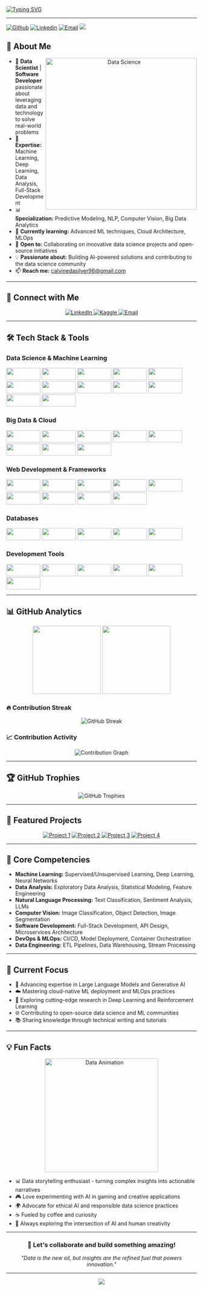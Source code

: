 [![Typing SVG](https://readme-typing-svg.demolab.com?font=Fira+Code&weight=600&size=24&duration=3000&pause=840&color=00D9FF&background=0D1117FF&vCenter=true&width=1000&height=83&lines=Hello%2C+I'm+[Calvine+Dasilver+Dev];Data+Scientist+%26+Software+Developer;Transforming+Data+into+Actionable+Insights;Building+Scalable+Solutions+with+Code)](https://git.io/typing-svg)

----------------------------------------------------------------------------------------------------------------------------

[![Github](https://img.shields.io/badge/-Github-000?style=flat&logo=Github&logoColor=white)](https://github.com/Cdasilver29)
[![Linkedin](https://img.shields.io/badge/-LinkedIn-blue?style=flat&logo=Linkedin&logoColor=white)](https://www.linkedin.com/in/calvine-dasilver-047849188/)
[![Email](https://img.shields.io/badge/-Email-D14836?style=flat&logo=Gmail&logoColor=white)](calvinedasilver96@gmail.com)
[![](https://visitcount.itsvg.in/api?id=Cdasilver29&label=Profile%20Views&color=6&icon=0&pretty=false)](https://visitcount.itsvg.in)

## 💫 About Me

<div align="center">
  <img align="right" alt="Data Science" width="400" src="https://media.giphy.com/media/L1R1tvI9svkIWwpVYr/giphy.gif">
</div>

- 🔬 **Data Scientist** | **Software Developer** passionate about leveraging data and technology to solve real-world problems
- 💼 **Expertise:** Machine Learning, Deep Learning, Data Analysis, Full-Stack Development
- 📊 **Specialization:** Predictive Modeling, NLP, Computer Vision, Big Data Analytics
- 🌱 **Currently learning:** Advanced ML techniques, Cloud Architecture, MLOps
- 🤝 **Open to:** Collaborating on innovative data science projects and open-source initiatives
- 💡 **Passionate about:** Building AI-powered solutions and contributing to the data science community
- 📫 **Reach me:** calvinedasilver96@gmail.com

---

## 🔗 Connect with Me

<div align="center">
  <a href="https://www.linkedin.com/in/calvine-dasilver-047849188/" target="_blank">
    <img src="https://img.shields.io/badge/LinkedIn-0077B5?style=for-the-badge&logo=linkedin&logoColor=white" alt="LinkedIn" />
  </a>
  <a href="https://https://www.kaggle.com/calvine29" target="_blank">
    <img src="https://img.shields.io/badge/Kaggle-20BEFF?style=for-the-badge&logo=kaggle&logoColor=white" alt="Kaggle" />
  </a>
  <a href="calvinedasilver96@gmail.com" target="_blank">
    <img src="https://img.shields.io/badge/Email-D14836?style=for-the-badge&logo=gmail&logoColor=white" alt="Email" />
  </a>
</div>

---

## 🛠️ Tech Stack & Tools

### Data Science & Machine Learning
<p align="left">
    <img src="https://img.shields.io/badge/-Python-black?style=flat-square&logo=python&logoColor=white" width="90" height="32"/>
    <img src="https://img.shields.io/badge/-TensorFlow-black?style=flat-square&logo=tensorflow&logoColor=white" width="90" height="32"/>
    <img src="https://img.shields.io/badge/-PyTorch-black?style=flat-square&logo=pytorch&logoColor=white" width="90" height="32"/>
    <img src="https://img.shields.io/badge/-Scikit Learn-black?style=flat-square&logo=scikit-learn&logoColor=white" width="90" height="32"/>
    <img src="https://img.shields.io/badge/-Pandas-black?style=flat-square&logo=pandas&logoColor=white" width="90" height="32"/>
    <img src="https://img.shields.io/badge/-NumPy-black?style=flat-square&logo=numpy&logoColor=white" width="90" height="32"/>
    <img src="https://img.shields.io/badge/-Keras-black?style=flat-square&logo=keras&logoColor=white" width="90" height="32"/>
    <img src="https://img.shields.io/badge/-OpenCV-black?style=flat-square&logo=opencv&logoColor=white" width="90" height="32"/>
    <img src="https://img.shields.io/badge/-Matplotlib-black?style=flat-square&logo=matplotlib&logoColor=white" width="90" height="32"/>
    <img src="https://img.shields.io/badge/-Seaborn-black?style=flat-square&logo=python&logoColor=white" width="90" height="32"/>
    <img src="https://img.shields.io/badge/-Jupyter-black?style=flat-square&logo=jupyter&logoColor=white" width="90" height="32"/>
    <img src="https://img.shields.io/badge/-Plotly-black?style=flat-square&logo=plotly&logoColor=white" width="90" height="32"/>
</p>

### Big Data & Cloud
<p align="left">
    <img src="https://img.shields.io/badge/-Apache Spark-black?style=flat-square&logo=apachespark&logoColor=white" width="90" height="32"/>
    <img src="https://img.shields.io/badge/-Apache Kafka-black?style=flat-square&logo=apachekafka&logoColor=white" width="90" height="32"/>
    <img src="https://img.shields.io/badge/-Hadoop-black?style=flat-square&logo=apache&logoColor=white" width="90" height="32"/>
    <img src="https://img.shields.io/badge/-Amazon AWS-black?style=flat-square&logo=amazon-aws&logoColor=white" width="90" height="32"/>
    <img src="https://img.shields.io/badge/-Google Cloud-black?style=flat-square&logo=google-cloud&logoColor=white" width="90" height="32"/>
    <img src="https://img.shields.io/badge/-Microsoft Azure-black?style=flat-square&logo=microsoft-azure&logoColor=white" width="90" height="32"/>
    <img src="https://img.shields.io/badge/-Docker-black?style=flat-square&logo=docker&logoColor=white" width="90" height="32"/>
    <img src="https://img.shields.io/badge/-Kubernetes-black?style=flat-square&logo=kubernetes&logoColor=white" width="90" height="32"/>
</p>

### Web Development & Frameworks
<p align="left">
    <img src="https://img.shields.io/badge/-JavaScript-black?style=flat-square&logo=javascript&logoColor=white" width="90" height="32"/>
    <img src="https://img.shields.io/badge/-TypeScript-black?style=flat-square&logo=typescript&logoColor=white" width="90" height="32"/>
    <img src="https://img.shields.io/badge/-React-black?style=flat-square&logo=react&logoColor=white" width="90" height="32"/>
    <img src="https://img.shields.io/badge/-Next.js-black?style=flat-square&logo=next.js&logoColor=white" width="90" height="32"/>
    <img src="https://img.shields.io/badge/-Node.js-black?style=flat-square&logo=node.js&logoColor=white" width="90" height="32"/>
    <img src="https://img.shields.io/badge/-Django-black?style=flat-square&logo=django&logoColor=white" width="90" height="32"/>
    <img src="https://img.shields.io/badge/-Flask-black?style=flat-square&logo=flask&logoColor=white" width="90" height="32"/>
    <img src="https://img.shields.io/badge/-FastAPI-black?style=flat-square&logo=fastapi&logoColor=white" width="90" height="32"/>
    <img src="https://img.shields.io/badge/-Streamlit-black?style=flat-square&logo=streamlit&logoColor=white" width="90" height="32"/>
</p>

### Databases
<p align="left">
    <img src="https://img.shields.io/badge/-PostgreSQL-black?style=flat-square&logo=postgresql&logoColor=white" width="90" height="32"/>
    <img src="https://img.shields.io/badge/-MongoDB-black?style=flat-square&logo=mongodb&logoColor=white" width="90" height="32"/>
    <img src="https://img.shields.io/badge/-MySQL-black?style=flat-square&logo=mysql&logoColor=white" width="90" height="32"/>
    <img src="https://img.shields.io/badge/-Redis-black?style=flat-square&logo=redis&logoColor=white" width="90" height="32"/>
    <img src="https://img.shields.io/badge/-Elasticsearch-black?style=flat-square&logo=elasticsearch&logoColor=white" width="90" height="32"/>
</p>

### Development Tools
<p align="left">
    <img src="https://img.shields.io/badge/-Git-black?style=flat-square&logo=git&logoColor=white" width="90" height="32"/>
    <img src="https://img.shields.io/badge/-GitHub-black?style=flat-square&logo=github&logoColor=white" width="90" height="32"/>
    <img src="https://img.shields.io/badge/-VS Code-black?style=flat-square&logo=visual-studio-code&logoColor=white" width="90" height="32"/>
    <img src="https://img.shields.io/badge/-Linux-black?style=flat-square&logo=linux&logoColor=white" width="90" height="32"/>
    <img src="https://img.shields.io/badge/-JIRA-black?style=flat-square&logo=jira&logoColor=white" width="90" height="32"/>
    <img src="https://img.shields.io/badge/-Postman-black?style=flat-square&logo=postman&logoColor=white" width="90" height="32"/>
</p>

---

## 📊 GitHub Analytics

<div align="center">
  <img height="180em" src="https://github-readme-stats.vercel.app/api?username=Cdasilver29&show_icons=true&theme=tokyonight&include_all_commits=true&count_private=true"/>
  <img height="180em" src="https://github-readme-stats.vercel.app/api/top-langs/?username=Cdasilver29&layout=compact&langs_count=8&theme=tokyonight"/>
</div>

### 🔥 Contribution Streak
<div align="center">
  <img src="https://github-readme-streak-stats.herokuapp.com/?user=Cdasilver29&theme=tokyonight" alt="GitHub Streak" />
</div>

### 📈 Contribution Activity
<div align="center">
  <img src="https://github-readme-activity-graph.vercel.app/graph?username=Cdasilver29&theme=github-compact" alt="Contribution Graph" />
</div>

---

## 🏆 GitHub Trophies

<div align="center">
  <img src="https://github-profile-trophy.vercel.app/?username=Cdasilver29&theme=tokyonight&no-frame=false&no-bg=true&margin-w=4&row=2&column=4" alt="GitHub Trophies" />
</div>

---

## 🚀 Featured Projects

<div align="center">

[![Project 1](https://github-readme-stats.vercel.app/api/pin/?username=Cdasilver29&repo=project-name-1&theme=tokyonight)](https://github.com/Cdasilver29/project-name-1)
[![Project 2](https://github-readme-stats.vercel.app/api/pin/?username=Cdasilver29&repo=project-name-2&theme=tokyonight)](https://github.com/Cdasilver29/project-name-2)
[![Project 3](https://github-readme-stats.vercel.app/api/pin/?username=Cdasilver29&repo=project-name-3&theme=tokyonight)](https://github.com/Cdasilver29/project-name-3)
[![Project 4](https://github-readme-stats.vercel.app/api/pin/?username=Cdasilver29&repo=project-name-4&theme=tokyonight)](https://github.com/Cdasilver29/project-name-4)

</div>

---

## 💼 Core Competencies

- **Machine Learning:** Supervised/Unsupervised Learning, Deep Learning, Neural Networks
- **Data Analysis:** Exploratory Data Analysis, Statistical Modeling, Feature Engineering
- **Natural Language Processing:** Text Classification, Sentiment Analysis, LLMs
- **Computer Vision:** Image Classification, Object Detection, Image Segmentation
- **Software Development:** Full-Stack Development, API Design, Microservices Architecture
- **DevOps & MLOps:** CI/CD, Model Deployment, Container Orchestration
- **Data Engineering:** ETL Pipelines, Data Warehousing, Stream Processing

---

## 🎯 Current Focus

- 🧠 Advancing expertise in Large Language Models and Generative AI
- ☁️ Mastering cloud-native ML deployment and MLOps practices
- 🔬 Exploring cutting-edge research in Deep Learning and Reinforcement Learning
- 🌐 Contributing to open-source data science and ML communities
- 📚 Sharing knowledge through technical writing and tutorials

---


## 💡 Fun Facts

<p align="center">
  <img src="https://media.giphy.com/media/QDjpIL6oNCVZ4qzGs7/giphy.gif" alt="Data Animation" width="300"/>
</p>

- 📊 Data storytelling enthusiast - turning complex insights into actionable narratives
- 🎮 Love experimenting with AI in gaming and creative applications
- 🌍 Advocate for ethical AI and responsible data science practices
- ☕ Fueled by coffee and curiosity
- 🤖 Always exploring the intersection of AI and human creativity

---

<div align="center">
  
### 💬 Let's collaborate and build something amazing!

*"Data is the new oil, but insights are the refined fuel that powers innovation."*


</div>

---

<p align="center">
  <img src="https://capsule-render.vercel.app/api?type=waving&color=gradient&height=100&section=footer"/>
</p>
